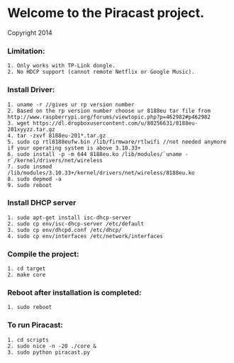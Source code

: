 Welcome to the Piracast project. 
=========
Copyright 2014 


### Limitation: 
    1. Only works with TP-Link dongle.
    2. No HDCP support (cannot remote Netflix or Google Music). 

### Install Driver:
    1. uname -r //gives ur rp version number 
    2. Based on the rp version number choose ur 8188eu tar file from http://www.raspberrypi.org/forums/viewtopic.php?p=462982#p462982
    3. wget https://dl.dropboxusercontent.com/u/80256631/8188eu-201xyyzz.tar.gz
    4. tar -zxvf 8188eu-201*.tar.gz
    5. sudo cp rtl8188eufw.bin /lib/firmware/rtlwifi //not needed anymore if your operating system is above 3.10.33+
    6. sudo install -p -m 644 8188eu.ko /lib/modules/`uname -r`/kernel/drivers/net/wireless
    7. sudo insmod /lib/modules/3.10.33+/kernel/drivers/net/wireless/8188eu.ko
    8. sudo depmod -a
    9. sudo reboot
    

### Install DHCP server
    1. sudo apt-get install isc-dhcp-server
    2. sudo cp env/isc-dhcp-server /etc/default
    3. sudo cp env/dhcpd.conf /etc/dhcp/
    4. sudo cp env/interfaces /etc/network/interfaces

### Compile the project: 
    1. cd target
    2. make core

### Reboot after installation is completed:
    1. sudo reboot

### To run Piracast:
    1. cd scripts
    2. sudo nice -n -20 ./core &
    3. sudo python piracast.py

